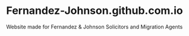 # Fernandez-Johnson.github.com.io
Website made for Fernandez &amp; Johnson Solicitors and Migration Agents

